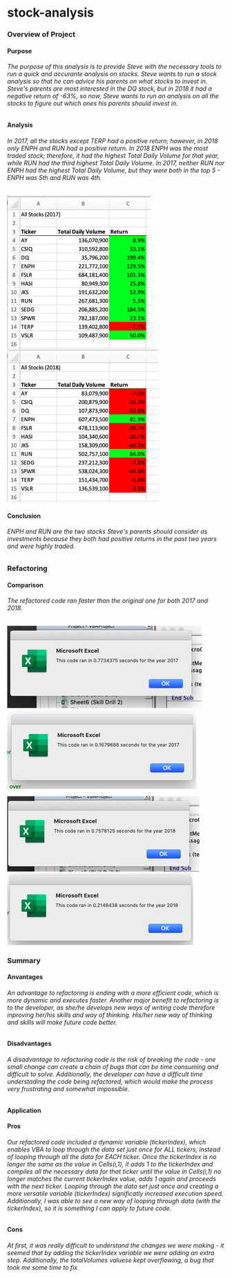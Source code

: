 # stock-analysis
### Overview of Project
#### Purpose 
###### The purpose of this analysis is to provide Steve with the necessary tools to run a quick and accurante analysis on stocks. Steve wants to run a stock analysis so that he can advice his parents on what stocks to invest in. Steve's parents are most interested in the DQ stock, but in 2018 it had a negative return of  *-63%*, so now, Steve wants to run an analysis on all the stocks to figure out which ones his parents should invest in. 

#### Analysis
###### In 2017, all the stocks except TERP had a positive return; however, in 2018 only ENPH and RUN had a positive return. In 2018 ENPH was the most traded stock; therefore, it had the highest Total Daily Volume for that year, while RUN had the third highest Total Daily Volume. In 2017, neither RUN nor ENPH had the highest Total Daily Volume, but they were both in the top 5 - ENPH was 5th and RUN was 4th.
![](https://github.com/gabrielavalos/stock-analysis/blob/main/Resources/All_Stocks_Analysis_2017.png)
![](https://github.com/gabrielavalos/stock-analysis/blob/main/Resources/All_Stocks_Analysis_2018.png)

#### Conclusion
###### ENPH and RUN are the two stocks Steve's parents should consider as investments because they both had positive returns in the past two years and were highly traded.

### Refactoring
#### Comparison
###### The refactored code ran faster than the original one for both 2017 and 2018.
![](https://github.com/gabrielavalos/stock-analysis/blob/main/Resources/2017.png)
![](https://github.com/gabrielavalos/stock-analysis/blob/main/Resources/VBA_Challenge_2017.png)

![](https://github.com/gabrielavalos/stock-analysis/blob/main/Resources/2018.png)
![](https://github.com/gabrielavalos/stock-analysis/blob/main/Resources/VBA_Challenge_2018.png)

 
### Summary
#### Anvantages
###### An advantage to refactoring is ending with a more efficient code, which is more dynamic and executes faster. Another major benefit to refactoring is to the developer, as she/he develops new ways of writing code therefore inproving her/his skills and way of thinking. His/her new way of thinking and skills will make future code better.

#### Disadvantages
###### A disadvantage to refactoring code is the risk of breaking the code - one small change can create a chain of bugs that can be time consuming and difficult to solve. Additionally, the developer can have a difficult time understading the code being refactored, which would make the process very frustrating and somewhat impossible.

#### Application
#### Pros
###### Our refactored code included a dynamic variable (tickerIndex), which enables VBA to loop through the data set just once for ALL tickers, instead of looping through all the data for EACH ticker. Once the tickerIndex is no longer the same as the value in Cells(i,1), it adds 1 to the tickerIndex and compiles all the necessary data for that ticker until the value in Cells(i,1) no longer matches the current tickerIndex value, adds 1 again and proceeds with the next ticker. Looping through the data set just once and creating a more versatile variable (tickerIndex) significatly increased  execution speed. Additionally, I was able to see a new way of looping through data (with the tickerIndex), so it is something I can apply to future code.

#### Cons
###### At first, it was really difficult to understand the changes we were making - it seemed that by adding the tickerIndex variable we were adding an extra step. Additionally, the totalVolumes valuese kept overflowing, a bug that took me some time to fix.
